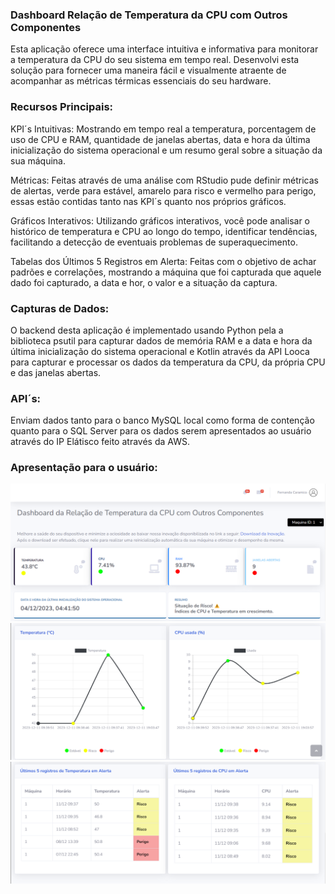 ### Dashboard Relação de Temperatura da CPU com Outros Componentes 

Esta aplicação oferece uma interface intuitiva e informativa para monitorar a temperatura da CPU do seu sistema em tempo real. Desenvolvi esta solução para fornecer uma maneira fácil e visualmente atraente de acompanhar as métricas térmicas essenciais do seu hardware.

### Recursos Principais:
KPI´s Intuitivas: Mostrando em tempo real a temperatura, porcentagem de uso de CPU e RAM, quantidade de janelas abertas, data e hora da última inicialização do sistema operacional e um resumo geral sobre a situação da sua máquina.

Métricas: Feitas através de uma análise com RStudio pude definir métricas de alertas, verde para estável, amarelo para risco e vermelho para perigo, essas estão contidas tanto nas KPI´s quanto nos próprios gráficos.

Gráficos Interativos: Utilizando gráficos interativos, você pode analisar o histórico de temperatura e CPU ao longo do tempo, identificar tendências, facilitando a detecção de eventuais problemas de superaquecimento.

Tabelas dos Últimos 5 Registros em Alerta: Feitas com o objetivo de achar padrões e correlações, mostrando a máquina que foi capturada que aquele dado foi capturado, a data e hor, o valor e a situação da captura.

### Capturas de Dados:
O backend desta aplicação é implementado usando Python pela a biblioteca psutil para capturar dados de memória RAM e a data e hora da última inicialização do sistema operacional e Kotlin através da API Looca para capturar e processar os dados da temperatura da CPU, da própria CPU e das janelas abertas. 

### API´s:
Enviam dados tanto para o banco MySQL local como forma de contenção quanto para o SQL Server para os dados serem apresentados ao usuário através do IP Elátisco feito através da AWS.

### Apresentação para o usuário:
![Alt Text](imagens/dash-gyu-1.png)
![Alt Text](imagens/dash-gyu-2.png)
![Alt Text](imagens/dash-gyu-3.png)
